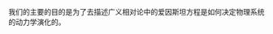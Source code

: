 我们的主要的目的是为了去描述广义相对论中的爱因斯坦方程是如何决定物理系统的动力学演化的。
<!--stackedit_data:
eyJoaXN0b3J5IjpbLTY0OTc5NTE5NSwtMjA4ODc0NjYxMl19
-->